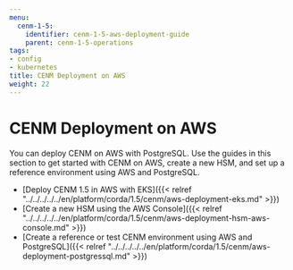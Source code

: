 ```yaml
---
menu:
  cenm-1-5:
    identifier: cenm-1-5-aws-deployment-guide
    parent: cenm-1-5-operations
tags:
- config
- kubernetes
title: CENM Deployment on AWS
weight: 22
---
```


# CENM Deployment on AWS

You can deploy CENM on AWS with PostgreSQL. Use the guides in this section to get started with CENM on AWS, create a new HSM, and set up a reference environment using AWS and PostgreSQL.

* [Deploy CENM 1.5 in AWS with EKS]({{< relref "../../../../../en/platform/corda/1.5/cenm/aws-deployment-eks.md" >}})
* [Create a new HSM using the AWS Console]({{< relref "../../../../../en/platform/corda/1.5/cenm/aws-deployment-hsm-aws-console.md" >}})
* [Create a reference or test CENM environment using AWS and PostgreSQL]({{< relref "../../../../../en/platform/corda/1.5/cenm/aws-deployment-postgressql.md" >}})
